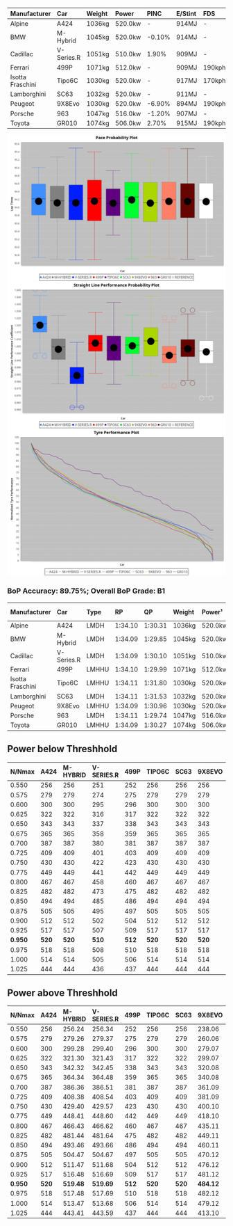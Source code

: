 | Manufacturer     | Car        | Weight | Power   | PINC    | E/Stint | FDS     |
|:-|:-|:-|:-|:-|:-|:-|
| Alpine           | A424       | 1036kg | 520.0kw |    -    | 914MJ   |    -    |
| BMW              | M-Hybrid   | 1045kg | 520.0kw | -0.10%  | 914MJ   |    -    |
| Cadillac         | V-Series.R | 1051kg | 510.0kw | 1.90%   | 909MJ   |    -    |
| Ferrari          | 499P       | 1071kg | 512.0kw |    -    | 909MJ   | 190kph  |
| Isotta Fraschini | Tipo6C     | 1030kg | 520.0kw |    -    | 917MJ   | 170kph  |
| Lamborghini      | SC63       | 1032kg | 520.0kw |    -    | 911MJ   |    -    |
| Peugeot          | 9X8Evo     | 1030kg | 520.0kw | -6.90%  | 894MJ   | 190kph  |
| Porsche          | 963        | 1047kg | 516.0kw | -1.20%  | 907MJ   |    -    |
| Toyota           | GR010      | 1074kg | 506.0kw | 2.70%   | 915MJ   | 190kph  |

![PACECHART](./IMG/AUTO.png)
![STRAIGHTLINEPERFORMANCECHART](./IMG/AUTO_sp.png)
![TYREPERFORMANCECHART](./IMG/AUTO_tw.png)

### BoP Accuracy: 89.75%; Overall BoP Grade: B1
| Manufacturer     | Car        | Type  | RP      | QP      | Weight | Power¹  | Threshhold | PINC    | Power²   | E/Stint | AVG Vmax  | FDS     | RDLC | L/Stint | BOP-Grade | Model Accuracy | Model Points | Match%  | SimDiff |
|:-|:-|:-|:-|:-|:-|:-|:-|:-|:-|:-|:-|:-|:-|:-|:-|:-|:-|:-|:-|
| Alpine           | A424       | LMDH  | 1:34.10 | 1:30.31 | 1036kg | 520.0kw | 0.0kph     |    -    | 520.00kw |  914MJ  | 316.65kph |    -    | 1.02 | 36      | -A2       | 100.00%        | 635          | 91.68%  | #       |
| BMW              | M-Hybrid   | LMDH  | 1:34.09 | 1:29.85 | 1045kg | 520.0kw | 250.0kph   | -0.10%  | 519.50kw |  914MJ  | 313.43kph |    -    | 1.01 | 37      | ~A1       | 100.00%        | 1696         | 99.13%  | #       |
| Cadillac         | V-Series.R | LMDH  | 1:34.09 | 1:30.10 | 1051kg | 510.0kw | 250.0kph   | 1.90%   | 519.70kw |  909MJ  | 309.53kph |    -    | 1.01 | 36      | +A2       | 98.34%         | 1841         | 91.63%  | #       |
| Ferrari          | 499P       | LMHHU | 1:34.10 | 1:29.99 | 1071kg | 512.0kw | 250.0kph   |    -    | 512.00kw |  909MJ  | 311.87kph | 190kph  | 1.01 | 37      | ~A1       | 100.00%        | 1773         | 100.00% | #       |
| Isotta Fraschini | Tipo6C     | LMHHU | 1:34.11 | 1:31.80 | 1030kg | 520.0kw | 0.0kph     |    -    | 520.00kw |  917MJ  | 314.60kph | 170kph  | 1.07 | 37      | +Ω1       | 100.00%        | 66           | 47.37%  | #       |
| Lamborghini      | SC63       | LMDH  | 1:34.11 | 1:31.53 | 1032kg | 520.0kw | 0.0kph     |    -    | 520.00kw |  911MJ  | 314.65kph |    -    | 1.05 | 36      | ~A1       | 100.00%        | 504          | 100.00% | #       |
| Peugeot          | 9X8Evo     | LMHHU | 1:34.09 | 1:30.96 | 1030kg | 520.0kw | 250.0kph   | -6.90%  | 484.10kw |  894MJ  | 312.11kph | 190kph  | 1.02 | 37      | +C1       | 100.00%        | 249          | 77.93%  | ±0.11s  |
| Porsche          | 963        | LMDH  | 1:34.11 | 1:29.74 | 1047kg | 516.0kw | 250.0kph   | -1.20%  | 509.80kw |  907MJ  | 311.70kph |    -    | 1.01 | 37      | ~A1       | 99.96%         | 4880         | 100.00% | #       |
| Toyota           | GR010      | LMHHU | 1:34.09 | 1:30.27 | 1074kg | 506.0kw | 250.0kph   | 2.70%   | 519.70kw |  915MJ  | 311.44kph | 190kph  | 1.01 | 37      | ~A1       | 99.96%         | 2429         | 100.00% | #       |

## Power below Threshhold
| N/Nmax    | A424    | M-HYBRID | V-SERIES.R | 499P    | TIPO6C  | SC63    | 9X8EVO  | 963     | GR010   |
|:-|:-|:-|:-|:-|:-|:-|:-|:-|:-|
|  0.550    |  256    |  256     |  251       |  252    |  256    |  256    |  256    |  254    |  249    |
|  0.575    |  279    |  279     |  274       |  275    |  279    |  279    |  279    |  277    |  272    |
|  0.600    |  300    |  300     |  295       |  296    |  300    |  300    |  300    |  298    |  292    |
|  0.625    |  322    |  322     |  316       |  317    |  322    |  322    |  322    |  319    |  313    |
|  0.650    |  343    |  343     |  337       |  338    |  343    |  343    |  343    |  340    |  334    |
|  0.675    |  365    |  365     |  358       |  359    |  365    |  365    |  365    |  362    |  355    |
|  0.700    |  387    |  387     |  380       |  381    |  387    |  387    |  387    |  384    |  377    |
|  0.725    |  409    |  409     |  401       |  403    |  409    |  409    |  409    |  406    |  398    |
|  0.750    |  430    |  430     |  422       |  423    |  430    |  430    |  430    |  427    |  418    |
|  0.775    |  449    |  449     |  441       |  442    |  449    |  449    |  449    |  446    |  437    |
|  0.800    |  467    |  467     |  458       |  460    |  467    |  467    |  467    |  463    |  454    |
|  0.825    |  482    |  482     |  473       |  475    |  482    |  482    |  482    |  478    |  469    |
|  0.850    |  494    |  494     |  485       |  486    |  494    |  494    |  494    |  490    |  481    |
|  0.875    |  505    |  505     |  495       |  497    |  505    |  505    |  505    |  501    |  491    |
|  0.900    |  512    |  512     |  502       |  504    |  512    |  512    |  512    |  508    |  498    |
|  0.925    |  517    |  517     |  507       |  509    |  517    |  517    |  517    |  513    |  503    |
| **0.950** | **520** | **520**  | **510**    | **512** | **520** | **520** | **520** | **516** | **506** |
|  0.975    |  518    |  518     |  508       |  510    |  518    |  518    |  518    |  514    |  504    |
|  1.000    |  514    |  514     |  505       |  506    |  514    |  514    |  514    |  510    |  501    |
|  1.025    |  444    |  444     |  436       |  437    |  444    |  444    |  444    |  441    |  432    |

## Power above Threshhold
| N/Nmax    | A424    | M-HYBRID   | V-SERIES.R | 499P    | TIPO6C  | SC63    | 9X8EVO     | 963        | GR010      |
|:-|:-|:-|:-|:-|:-|:-|:-|:-|:-|
|  0.550    |  256    |  256.24    |  256.34    |  252    |  256    |  256    |  238.06    |  251.40    |  256.33    |
|  0.575    |  279    |  279.26    |  279.37    |  275    |  279    |  279    |  260.06    |  274.43    |  279.36    |
|  0.600    |  300    |  299.28    |  299.40    |  296    |  300    |  300    |  279.07    |  294.47    |  299.38    |
|  0.625    |  322    |  321.30    |  321.43    |  317    |  322    |  322    |  299.07    |  315.50    |  321.41    |
|  0.650    |  343    |  342.32    |  342.45    |  338    |  343    |  343    |  320.08    |  336.53    |  342.44    |
|  0.675    |  365    |  364.34    |  364.48    |  359    |  365    |  365    |  340.08    |  357.57    |  364.46    |
|  0.700    |  387    |  386.36    |  386.51    |  381    |  387    |  387    |  361.09    |  379.60    |  386.49    |
|  0.725    |  409    |  408.38    |  408.54    |  403    |  409    |  409    |  381.09    |  400.63    |  408.52    |
|  0.750    |  430    |  429.40    |  429.57    |  423    |  430    |  430    |  400.10    |  421.67    |  429.55    |
|  0.775    |  449    |  448.41    |  448.60    |  442    |  449    |  449    |  418.10    |  440.70    |  448.57    |
|  0.800    |  467    |  466.43    |  466.62    |  460    |  467    |  467    |  435.11    |  457.73    |  466.59    |
|  0.825    |  482    |  481.44    |  481.64    |  475    |  482    |  482    |  449.11    |  472.75    |  481.61    |
|  0.850    |  494    |  493.46    |  493.66    |  486    |  494    |  494    |  460.11    |  484.77    |  493.63    |
|  0.875    |  505    |  504.47    |  504.67    |  497    |  505    |  505    |  470.12    |  494.78    |  504.64    |
|  0.900    |  512    |  511.47    |  511.68    |  504    |  512    |  512    |  476.12    |  501.80    |  511.65    |
|  0.925    |  517    |  516.48    |  516.69    |  509    |  517    |  517    |  481.12    |  506.80    |  516.66    |
| **0.950** | **520** | **519.48** | **519.69** | **512** | **520** | **520** | **484.12** | **509.81** | **519.66** |
|  0.975    |  518    |  517.48    |  517.69    |  510    |  518    |  518    |  482.12    |  507.80    |  517.66    |
|  1.000    |  514    |  513.47    |  513.68    |  506    |  514    |  514    |  479.12    |  504.80    |  513.65    |
|  1.025    |  444    |  443.41    |  443.59    |  437    |  444    |  444    |  413.10    |  435.69    |  443.57    |
